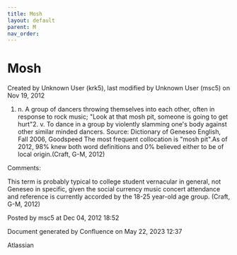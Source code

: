```yaml
---
title: Mosh
layout: default
parent: M
nav_order:
---
```


# Mosh

Created by  Unknown User (krk5), last modified by  Unknown User (msc5) on Nov 19, 2012

1. n. A group of dancers throwing themselves into each other, often in response to rock music; &quot;Look at that mosh pit, someone is going to get hurt&quot;2. v. To dance in a group by violently slamming one's body against other similar minded dancers. Source: Dictionary of Geneseo English, Fall 2006, Goodspeed The most frequent collocation is &quot;mosh pit&quot;.As of 2012, 98% knew both word definitions and 0% believed either to be of local origin.(Craft, G-M, 2012)

Comments:

This term is probably typical to college student vernacular in general, not Geneseo in specific, given the social currency music concert attendance and reference is currently accorded by the 18-25 year-old age group. (Craft, G-M, 2012)

Posted by msc5 at Dec 04, 2012 18:52

Document generated by Confluence on May 22, 2023 12:37

Atlassian
